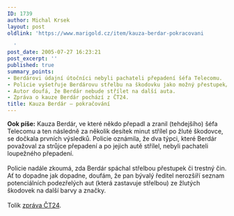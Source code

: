 ```yaml
---
ID: 1739
author: Michal Krsek
layout: post
oldlink: 'https://www.marigold.cz/item/kauza-berdar-pokracovani

  '
post_date: 2005-07-27 16:23:21
post_excerpt: ''
published: true
summary_points:
- Berdárovi údajní útočníci nebyli pachateli přepadení šéfa Telecomu.
- Policie vyšetřuje Berdárovu střelbu na škodovku jako možný přestupek/trestný čin.
- Autor doufá, že Berdár nebude střílet na další auta.
- Zpráva o kauze Berdár pochází z ČT24.
title: Kauza Berdár – pokračování
---
```


<p><b>Ook píše:</b> Kauza Berdár, ve které někdo
přepadl a zranil (tehdejšího) šéfa Telecomu a ten následně za několik
desítek minut střílel po žluté škodovce, se dočkala prvních výsledků.
Policie oznámila, že dva týpci, které Berdár považoval za strůjce
přepadení a po jejich autě střílel, nebyli pachateli loupežného
přepadení.<br />
<br />
Policie nadále zkoumá, zda Berdár spáchal střelbou přestupek či trestný
čin. Ať to dopadne jak dopadne, doufám, že pan bývalý ředitel nerozšíří
seznam potenciálních podezřelých aut (která zastavuje střelbou) ze
žlutých škodovek na další barvy a značky.<br />
<br />
Tolik <a href="http://www.ct24.cz/zdomova/index_view.php?id=132893" >zpráva ČT24</a>.</p>
